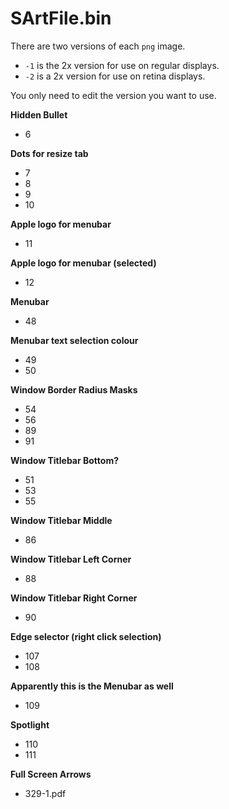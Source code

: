 # SArtFile.bin

There are two versions of each `png` image.

- `-1` is the 2x version for use on regular displays.
- `-2` is a 2x version for use on retina displays.

You only need to edit the version you want to use.

**Hidden Bullet**

- 6

**Dots for resize tab**

- 7
- 8
- 9
- 10

**Apple logo for menubar**

- 11

**Apple logo for menubar (selected)**

- 12

**Menubar**

- 48

**Menubar text selection colour**

- 49
- 50

**Window Border Radius Masks**

- 54
- 56
- 89
- 91

**Window Titlebar Bottom?**

- 51
- 53
- 55

**Window Titlebar Middle**

- 86

**Window Titlebar Left Corner**

- 88

**Window Titlebar Right Corner**

- 90

**Edge selector (right click selection)**

- 107
- 108

**Apparently this is the Menubar as well**

- 109

**Spotlight**

- 110
- 111

**Full Screen Arrows**

- 329-1.pdf
